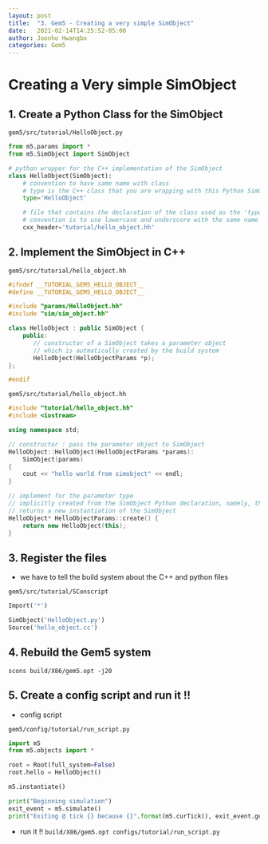 ```yaml
---
layout: post
title:  "3. Gem5 - Creating a very simple SimObject"
date:   2021-02-14T14:25:52-05:00
author: Joonho Hwangbo 
categories: Gem5
---
```


# Creating a Very simple SimObject

## 1. Create a Python Class for the SimObject
`gem5/src/tutorial/HelloObject.py`

```python
from m5.params import *
from m5.SimObject import SimObject

# python wrapper for the C++ implementation of the SimObject
class HelloObject(SimObject):
    # convention to have same name with class
    # type is the C++ class that you are wrapping with this Python SimObject
    type='HelloObject'

    # file that contains the declaration of the class used as the 'type' parameter
    # convention is to use lowercase and underscore with the same name
    cxx_header='tutorial/hello_object.hh'
```

## 2. Implement the SimObject in C++
`gem5/src/tutorial/hello_object.hh`

```C++
#ifndef __TUTORIAL_GEM5_HELLO_OBJECT__
#define __TUTORIAL_GEM5_HELLO_OBJECT__

#include "params/HelloObject.hh"
#include "sim/sim_object.hh"

class HelloObject : public SimObject {
    public:
       // constructor of a SimObject takes a parameter object
       // which is autmatically created by the build system
       HelloObject(HelloObjectParams *p);
};

#endif
```

`gem5/src/tutorial/hello_object.hh`

```C++
#include "tutorial/hello_object.hh"
#include <iostream>

using namespace std;

// constructor : pass the parameter object to SimObject
HelloObject::HelloObject(HelloObjectParams *params):
    SimObject(params)
{
    cout << "hello world from simobject" << endl;
}

// implement for the parameter type
// implicitly created from the SimObject Python declaration, namely, the create function
// returns a new instantiation of the SimObject
HelloObject* HelloObjectParams::create() {
    return new HelloObject(this);
}
```

## 3. Register the files

- we have to tell the build system about the C++ and python files

`gem5/src/tutorial/SConscript`

```python
Import('*')

SimObject('HelloObject.py')
Source('hello_object.cc')
```


## 4. Rebuild the Gem5 system
`scons build/X86/gem5.opt -j20`

## 5. Create a config script and run it !!

- config script

`gem5/config/tutorial/run_script.py`

```python
import m5
from m5.objects import *

root = Root(full_system=False)
root.hello = HelloObject()

m5.instantiate()

print("Beginning simulation")
exit_event = m5.simulate()
print("Exiting @ tick {} because {}".format(m5.curTick(), exit_event.getCause()))
```

- run it !!
`build/X86/gem5.opt configs/tutorial/run_script.py`

